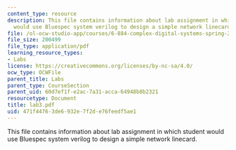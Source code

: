 ```yaml
---
content_type: resource
description: This file contains information about lab assignment in which student
  would use Bluespec system verilog to design a simple network linecard.
file: /ol-ocw-studio-app/courses/6-884-complex-digital-systems-spring-2005/471f44763de6932e7f2de76feedf5ae1_lab3.pdf
file_size: 200499
file_type: application/pdf
learning_resource_types:
- Labs
license: https://creativecommons.org/licenses/by-nc-sa/4.0/
ocw_type: OCWFile
parent_title: Labs
parent_type: CourseSection
parent_uid: 60d7ef1f-e2ac-7a31-acca-64948b8b2321
resourcetype: Document
title: lab3.pdf
uid: 471f4476-3de6-932e-7f2d-e76feedf5ae1
---
```

This file contains information about lab assignment in which student would use Bluespec system verilog to design a simple network linecard.